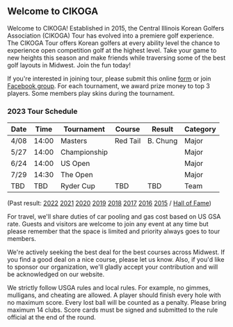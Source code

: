 ## Welcome to CIKOGA

Welcome to CIKOGA! Established in 2015, the Central Illinois Korean Golfers Association (CIKOGA) Tour has evolved into a premiere golf experience.  The CIKOGA Tour offers Korean golfers at every ability level the chance to experience open competition golf at the highest level.  Take your game to new heights this season and make friends while traversing some of the best golf layouts in Midwest.  Join the fun today!

  If you're interested in joining tour, please submit this online [form](https://docs.google.com/forms/d/e/1FAIpQLSdHvyu-MuOOkt3f6LIAynZAWKKIko3WvSRsnhiOyObXOtwUdw/viewform) or join [Facebook group](https://www.facebook.com/groups/cikoga/). For each tournament, we award prize money to top 3 players. Some members play skins during the tournament.
  
### 2023 Tour Schedule

| Date | Time  | Tournament     | Course     | Result   | Category |
|------|-------|----------------|------------|--------- |----------|
| 4/08 | 14:00 | Masters        | Red Tail   | B. Chung | Major    |
| 5/27 | 14:00 | Championship   |            |          | Major    |
| 6/24 | 14:00 | US Open        |            |          | Major    |
| 7/29 | 14:30 | The Open       |            |          | Major    |
| TBD  | TBD   | Ryder Cup      | TBD        | TBD      | Team     |

(Past result: [2022](2022) [2021](2021) [2020](2020) [2019](2019) [2018](2018) [2017](2017) [2016](2016) [2015](2015) / [Hall of Fame](hof))

 For travel, we'll share duties of car pooling and gas cost based on US GSA rate. Guests and visitors are welcome to join any event at any time but please remember that the space is limited and priority always goes to tour members. 

  We're actively seeking the best deal for the best courses across Midwest. If you find a good deal on a nice course, please let us know. Also, if you'd like to sponsor our organization, we'll gladly accept your contribution and will be acknowledged on our website.

  We strictly follow USGA rules and local rules. For example, no gimmes, mulligans, and cheating are allowed. A player should finish every hole with no maximum score. Every lost ball will be counted as a penalty. Please bring maximum 14 clubs. Score cards must be signed and submitted to the rule official at the end of the round.
